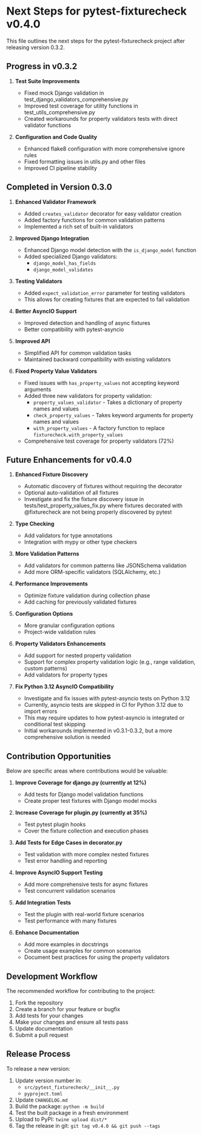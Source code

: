 # Next Steps for pytest-fixturecheck v0.4.0

This file outlines the next steps for the pytest-fixturecheck project after releasing version 0.3.2.

## Progress in v0.3.2

1. **Test Suite Improvements**
   - Fixed mock Django validation in test_django_validators_comprehensive.py
   - Improved test coverage for utility functions in test_utils_comprehensive.py
   - Created workarounds for property validators tests with direct validator functions

2. **Configuration and Code Quality**
   - Enhanced flake8 configuration with more comprehensive ignore rules
   - Fixed formatting issues in utils.py and other files
   - Improved CI pipeline stability

## Completed in Version 0.3.0

1. **Enhanced Validator Framework**
   - Added `creates_validator` decorator for easy validator creation
   - Added factory functions for common validation patterns
   - Implemented a rich set of built-in validators

2. **Improved Django Integration**
   - Enhanced Django model detection with the `is_django_model` function
   - Added specialized Django validators:
     - `django_model_has_fields`
     - `django_model_validates`

3. **Testing Validators**
   - Added `expect_validation_error` parameter for testing validators
   - This allows for creating fixtures that are expected to fail validation

4. **Better AsyncIO Support**
   - Improved detection and handling of async fixtures
   - Better compatibility with pytest-asyncio

5. **Improved API**
   - Simplified API for common validation tasks
   - Maintained backward compatibility with existing validators

6. **Fixed Property Value Validators**
   - Fixed issues with `has_property_values` not accepting keyword arguments
   - Added three new validators for property validation:
     - `property_values_validator` - Takes a dictionary of property names and values
     - `check_property_values` - Takes keyword arguments for property names and values
     - `with_property_values` - A factory function to replace `fixturecheck.with_property_values`
   - Comprehensive test coverage for property validators (72%)

## Future Enhancements for v0.4.0

1. **Enhanced Fixture Discovery**
   - Automatic discovery of fixtures without requiring the decorator
   - Optional auto-validation of all fixtures
   - Investigate and fix the fixture discovery issue in tests/test_property_values_fix.py where fixtures
     decorated with @fixturecheck are not being properly discovered by pytest

2. **Type Checking**
   - Add validators for type annotations
   - Integration with mypy or other type checkers

3. **More Validation Patterns**
   - Add validators for common patterns like JSONSchema validation
   - Add more ORM-specific validators (SQLAlchemy, etc.)

4. **Performance Improvements**
   - Optimize fixture validation during collection phase
   - Add caching for previously validated fixtures

5. **Configuration Options**
   - More granular configuration options
   - Project-wide validation rules

6. **Property Validators Enhancements**
   - Add support for nested property validation
   - Support for complex property validation logic (e.g., range validation, custom patterns)
   - Add validators for property types

7. **Fix Python 3.12 AsyncIO Compatibility**
   - Investigate and fix issues with pytest-asyncio tests on Python 3.12
   - Currently, asyncio tests are skipped in CI for Python 3.12 due to import errors
   - This may require updates to how pytest-asyncio is integrated or conditional test skipping
   - Initial workarounds implemented in v0.3.1-0.3.2, but a more comprehensive solution is needed

## Contribution Opportunities

Below are specific areas where contributions would be valuable:

1. **Improve Coverage for django.py (currently at 12%)**
   - Add tests for Django model validation functions
   - Create proper test fixtures with Django model mocks

2. **Increase Coverage for plugin.py (currently at 35%)**
   - Test pytest plugin hooks
   - Cover the fixture collection and execution phases

3. **Add Tests for Edge Cases in decorator.py**
   - Test validation with more complex nested fixtures
   - Test error handling and reporting

4. **Improve AsyncIO Support Testing**
   - Add more comprehensive tests for async fixtures
   - Test concurrent validation scenarios

5. **Add Integration Tests**
   - Test the plugin with real-world fixture scenarios
   - Test performance with many fixtures

6. **Enhance Documentation**
   - Add more examples in docstrings
   - Create usage examples for common scenarios
   - Document best practices for using the property validators

## Development Workflow

The recommended workflow for contributing to the project:

1. Fork the repository
2. Create a branch for your feature or bugfix
3. Add tests for your changes
4. Make your changes and ensure all tests pass
5. Update documentation
6. Submit a pull request

## Release Process

To release a new version:

1. Update version number in:
   - `src/pytest_fixturecheck/__init__.py`
   - `pyproject.toml`
2. Update `CHANGELOG.md`
3. Build the package: `python -m build`
4. Test the built package in a fresh environment
5. Upload to PyPI: `twine upload dist/*`
6. Tag the release in git: `git tag v0.4.0 && git push --tags`
